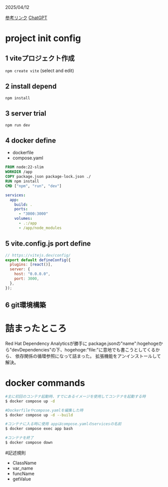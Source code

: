 2025/04/12

[参考リンク](https://qiita.com/shoki-y/items/1be906c372c8a9a993a3)
[ChatGPT](https://chatgpt.com/share/67fa8485-f038-8009-886e-bd046dc4d614)

# project init config

## 1 viteプロジェクト作成
```npm create vite```
(select and edit)

## 2 install depend
```npm install```

## 3 server trial 
```npm run dev```

## 4 docker define

- dockerfile
- compose.yaml

```dockerfile
FROM node:22-slim
WORKDIR /app
COPY package.json package-lock.json ./
RUN npm install
CMD ["npm", "run", "dev"]
```

```yaml
services:
  app:
    build: .
    ports:
      - "3000:3000"
    volumes:
      - .:/app
      - /app/node_modules
```

## 5 vite.config.js port define

```js
// https://vitejs.dev/config/
export default defineConfig({
  plugins: [react()],
  server: {
    host: "0.0.0.0",
    port: 3000,
  },
});
```

## 6 git環境構築

# 詰まったところ

Red Hat Dependency Analyticsが勝手に
package.jsonの"name":hogehogeから"devDependencies"の下、hogehoge:"file:"に意地でも書こうとしてくるから、
依存関係の循環参照になって詰まった。
拡張機能をアンインストールして解決。

# docker commands

```sh
#主に初回のコンテナ起動時、すでにあるイメージを使用してコンテナを起動する時
$ docker compose up -d

#Dockerfileやcompose.yamlを編集した時
$ docker compose up -d --build

#コンテナに入る時に使用 appはcompose.yamlのservicesの名前
$ docker compose exec app bash

#コンテナを終了
$ docker compose down
```

#記述規則

- ClassName
- var_name
- funcName
- getValue